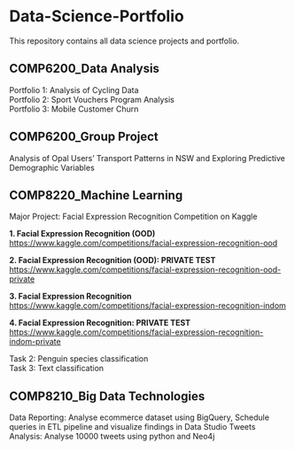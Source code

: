 # Data-Science-Portfolio

This repository contains all data science projects and portfolio. 


## COMP6200_Data Analysis
Portfolio 1: Analysis of Cycling Data  
Portfolio 2: Sport Vouchers Program Analysis  
Portfolio 3: Mobile Customer Churn  

## COMP6200_Group Project
Analysis of Opal Users’ Transport Patterns in NSW and Exploring Predictive Demographic Variables

## COMP8220_Machine Learning
Major Project: Facial Expression Recognition Competition on Kaggle  

  **1. Facial Expression Recognition (OOD)**  
  https://www.kaggle.com/competitions/facial-expression-recognition-ood  

  **2. Facial Expression Recognition (OOD): PRIVATE TEST**  
  https://www.kaggle.com/competitions/facial-expression-recognition-ood-private  

  **3. Facial Expression Recognition**  
  https://www.kaggle.com/competitions/facial-expression-recognition-indom  

  **4. Facial Expression Recognition: PRIVATE TEST**  
  https://www.kaggle.com/competitions/facial-expression-recognition-indom-private  

Task 2: Penguin species classification  
Task 3: Text classification

## COMP8210_Big Data Technologies
Data Reporting: Analyse ecommerce dataset using BigQuery, Schedule queries in ETL pipeline and visualize findings in Data Studio
Tweets Analysis: Analyse 10000 tweets using python and Neo4j
